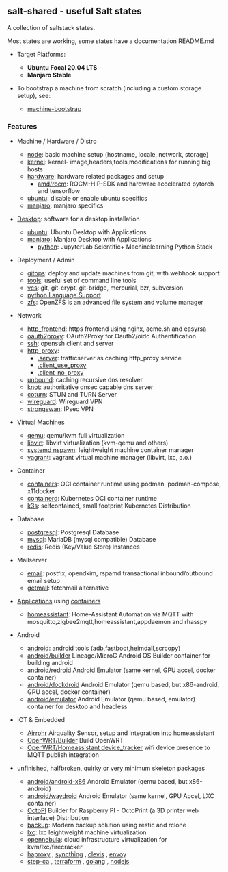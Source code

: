 ## salt-shared - useful Salt states

A collection of saltstack states.

Most states are working, some states have a documentation README.md

+ Target Platforms:
    + **Ubuntu Focal 20.04 LTS**
    + **Manjaro Stable**

+ To bootstrap a machine from scratch (including a custom storage setup), see:
    + [machine-bootstrap](https://github.com/wuxxin/machine-bootstrap)

### Features

+ Machine / Hardware / Distro
    + [node](node): basic machine setup (hostname, locale, network, storage)
    + [kernel](kernel): kernel- image,headers,tools,modifications for running big hosts
    + [hardware](hardware): hardware related packages and setup
        + [amd/rocm](hardware/amd/rocm): ROCM-HIP-SDK and hardware accelerated pytorch and tensorflow
    + [ubuntu](ubuntu): disable or enable ubuntu specifics
    + [manjaro](manjaro): manjaro specifics

+ [Desktop](desktop): software for a desktop installation
    + [ubuntu](desktop/ubuntu): Ubuntu Desktop with Applications
    + [manjaro](desktop/manjaro): Manjaro Desktop with Applications
        + [python](desktop/manjaro/python): JupyterLab Scientific+ Machinelearning Python Stack

+ Deployment / Admin
    + [gitops](gitops): deploy and update machines from git, with webhook support
    + [tools](tools): useful set of command line tools
    + [vcs](vcs): git, git-crypt, git-bridge, mercurial, bzr, subversion
    + [python Language Support](python)
    + [zfs](zfs): OpenZFS is an advanced file system and volume manager

+ Network
    + [http_frontend](http_frontend): https frontend using nginx, acme.sh and easyrsa
    + [oauth2proxy](oauth2proxy): OAuth2Proxy for Oauth2/oidc Authentification
    + [ssh](ssh): openssh client and server
    + [http_proxy](http_proxy):
        + [.server](http_proxy/server.sls): trafficserver as caching http_proxy service
        + [.client_use_proxy](http_proxy/client_use_proxy.sls)
        + [.client_no_proxy](http_proxy/client_no_proxy.sls)
    + [unbound](unbound): caching recursive dns resolver
    + [knot](knot): authoritative dnsec capable dns server
    + [coturn](coturn): STUN and TURN Server
    + [wireguard](wireguard): Wireguard VPN
    + [strongswan](strongswan): IPsec VPN

+ Virtual Machines
    + [qemu](qemu): qemu/kvm full virtualization
    + [libvirt](libvirt): libvirt virtualization (kvm-qemu and others)
    + [systemd nspawn](systemd/nspawn): leightweight machine container manager
    + [vagrant](vagrant): vagrant virtual machine manager (libvirt, lxc, a.o.)

+ Container
    + [containers](containers): OCI container runtime using podman, podman-compose, x11docker
    + [containerd](containerd): Kubernetes OCI container runtime
    + [k3s](k3s): selfcontained, small footprint Kubernetes Distribution

+ Database
    + [postgresql](postgresql): Postgresql Database
    + [mysql](mysql): MariaDB (mysql compatible) Database
    + [redis](redis): Redis (Key/Value Store) Instances

+ Mailserver
    + [email](email): postfix, opendkim, rspamd transactional inbound/outbound email setup
    + [getmail](getmail): fetchmail alternative

+ [Applications](app/) using [containers](containers)
    + [homeassistant](app/homeassistant): Home-Assistant Automation via MQTT
      with mosquitto,zigbee2mqtt,homeassistant,appdaemon and rhasspy

+ Android
    + [android](android): android tools (adb,fastboot,heimdall,scrcopy)
    + [android/builder](android/builder) Lineage/MicroG Android OS Builder container for building android
    + [android/redroid](android/redroid) Android Emulator (same kernel, GPU accel, docker container)
    + [android/dockdroid](android/dockdroid) Android Emulator (qemu based, but x86-android, GPU accel, docker container)
    + [android/emulator](android/emulator) Android Emulator (qemu based, emulator) container for desktop and headless

+ IOT \& Embedded
    + [Airrohr](embedded/airrohr) Airquality Sensor, setup and integration into homeassistant
    + [OpenWRT/Builder](embedded/openwrt) Build OpenWRT
    + [OpenWRT/Homeassistant device_tracker](embedded/openwrt/homeassistant-device-tracker) wifi device presence to MQTT publish integration

+ unfinished, halfbroken, quirky or very minimum skeleton packages
    + [android/android-x86](android/android-x86) Android Emulator (qemu based, but x86-android)
    + [android/waydroid](android/waydroid) Android Emulator (same kernel, GPU Accel, LXC container)
    + [OctoPI](embedded/octopi) Builder for Raspberry PI - OctoPrint (a 3D printer web interface) Distribution
    + [backup](backup): Modern backup solution using restic and rclone
    + [lxc](kernel/lxc): lxc leightweight machine virtualization
    + [opennebula](opennebula): cloud infrastructure virtualization for kvm/lxc/firecracker
    + [haproxy](haproxy) , [syncthing](syncthing) ,  [clevis](clevis) , [envoy](envoy)
    + [step-ca](step-ca) , [terraform](terraform) , [golang](golang) , [nodejs](nodejs)
